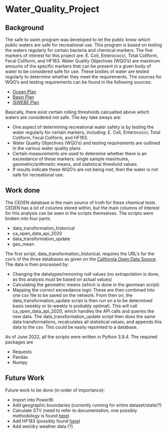 # Water_Quality_Project
## Background
The safe to swim program was developed to let the public know which public waters are safe for recreational use. This program is based on testing the waters regularly for certain bacteria and chemical markers. The five markers of interest for this project are: E. Coli, Enterococci, Total Coliform, Fecal Coliform, and HF183. Water Quality Objectives (WQO’s) are maximum amounts of the specific markers that can be present in a given body of water to be considered safe for use. These bodies of water are tested regularly to determine whether they meet the requirements. The sources for WQO’s and testing requirements can be found in the following sources:
-	[Ocean Plan](https://www.waterboards.ca.gov/water_issues/programs/ocean/docs/oceanplan2019.pdf)
- [Basin Plan](https://www.waterboards.ca.gov/sandiego/water_issues/programs/basin_plan)
- [ISWEBE Plan](https://www.waterboards.ca.gov/plans_policies/docs/bacteria.pdf)

Basically, there exist certain rolling thresholds calcualted above which waters are considered not safe.  The key take aways are:
- One aspect of determining recreational water safety is by testing the water regularly for certain markers, including: E. Coli, Enterococci, Total Coliform, Fecal Coliform, and HF183.
- Water Quality Objectives (WQO’s) and testing requirements are outlined in the various water quality plans
- Certain measurements are used to determine whether there is an exceedance of these markers: single sample maximums, geometric/arithmetic means, and statistical threshold values.
- If results indicate these WQO’s are not being met, then the water is not safe for recreational use.
 
## Work done
The CEDEN database is the main source of truth for these chemical tests. CEDEN has a lot of columns stored within, but the main columns of interest for this analysis can be seen in the scripts themselves. The scripts were broken into four parts:
- data_transformation_historical
- ca_open_data_api_2020
- data_transformation_update
- geo_mean

The first script, data_transformation_historical, requires the URL’s for the csv’s of the three databases as given on the [California Open Data Source](https://data.ca.gov/dataset/surface-water-fecal-indicator-bacteria-results). The data is then processed by: 
- Changing the datatypes/removing null values (no extrapolation is done, as this analysis must be based on actual values)
- Calculating the geometric means (which is done in the geomean script)
- Mapping the correct exceedance logic
These are then combined into one csv file to be saved on the network. From then on, the data_transformation_update script is then run on a to be determined basis (weekly or bi-weekly is probably optimal). This will call ca_open_data_api_2020, which handles the API calls and queries the new data. The data_transformation_update script then does the same data transformations, recalculates all statistical values, and appends this data to the csv. This could be easily repointed to a database.

As of June 2022, all the scripts were written in Python 3.9.4. The required packages are 
- Requests
- Pandas
- Numpy

## Future Work
Future work to be done (in order of importance):
- Import into PowerBI
- Add geographic boundaries (currently running for entire dataset/state/?)
- Calculate STV (need to refer to documentation, one possibly methodology is found [here](https://producesafetyalliance.cornell.edu/sites/producesafetyalliance.cornell.edu/files/shared/documents/2017%20GM%20STV%20Worksheet%20v1.0.pdf))
- Add HF183 (possibly found [here](https://data.ca.gov/dataset/surface-water-chemistry-results))
- Add wet/dry weather data (?)

